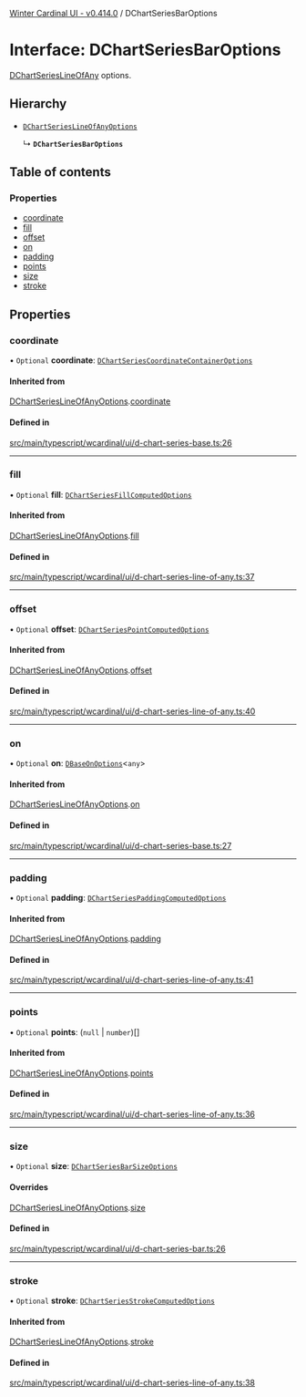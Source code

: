 [Winter Cardinal UI - v0.414.0](../index.md) / DChartSeriesBarOptions

# Interface: DChartSeriesBarOptions

[DChartSeriesLineOfAny](../classes/DChartSeriesLineOfAny.md) options.

## Hierarchy

- [`DChartSeriesLineOfAnyOptions`](DChartSeriesLineOfAnyOptions.md)

  ↳ **`DChartSeriesBarOptions`**

## Table of contents

### Properties

- [coordinate](DChartSeriesBarOptions.md#coordinate)
- [fill](DChartSeriesBarOptions.md#fill)
- [offset](DChartSeriesBarOptions.md#offset)
- [on](DChartSeriesBarOptions.md#on)
- [padding](DChartSeriesBarOptions.md#padding)
- [points](DChartSeriesBarOptions.md#points)
- [size](DChartSeriesBarOptions.md#size)
- [stroke](DChartSeriesBarOptions.md#stroke)

## Properties

### coordinate

• `Optional` **coordinate**: [`DChartSeriesCoordinateContainerOptions`](DChartSeriesCoordinateContainerOptions.md)

#### Inherited from

[DChartSeriesLineOfAnyOptions](DChartSeriesLineOfAnyOptions.md).[coordinate](DChartSeriesLineOfAnyOptions.md#coordinate)

#### Defined in

[src/main/typescript/wcardinal/ui/d-chart-series-base.ts:26](https://github.com/winter-cardinal/winter-cardinal-ui/blob/v0.414.0/src/main/typescript/wcardinal/ui/d-chart-series-base.ts#L26)

___

### fill

• `Optional` **fill**: [`DChartSeriesFillComputedOptions`](DChartSeriesFillComputedOptions.md)

#### Inherited from

[DChartSeriesLineOfAnyOptions](DChartSeriesLineOfAnyOptions.md).[fill](DChartSeriesLineOfAnyOptions.md#fill)

#### Defined in

[src/main/typescript/wcardinal/ui/d-chart-series-line-of-any.ts:37](https://github.com/winter-cardinal/winter-cardinal-ui/blob/v0.414.0/src/main/typescript/wcardinal/ui/d-chart-series-line-of-any.ts#L37)

___

### offset

• `Optional` **offset**: [`DChartSeriesPointComputedOptions`](DChartSeriesPointComputedOptions.md)

#### Inherited from

[DChartSeriesLineOfAnyOptions](DChartSeriesLineOfAnyOptions.md).[offset](DChartSeriesLineOfAnyOptions.md#offset)

#### Defined in

[src/main/typescript/wcardinal/ui/d-chart-series-line-of-any.ts:40](https://github.com/winter-cardinal/winter-cardinal-ui/blob/v0.414.0/src/main/typescript/wcardinal/ui/d-chart-series-line-of-any.ts#L40)

___

### on

• `Optional` **on**: [`DBaseOnOptions`](DBaseOnOptions.md)\<`any`\>

#### Inherited from

[DChartSeriesLineOfAnyOptions](DChartSeriesLineOfAnyOptions.md).[on](DChartSeriesLineOfAnyOptions.md#on)

#### Defined in

[src/main/typescript/wcardinal/ui/d-chart-series-base.ts:27](https://github.com/winter-cardinal/winter-cardinal-ui/blob/v0.414.0/src/main/typescript/wcardinal/ui/d-chart-series-base.ts#L27)

___

### padding

• `Optional` **padding**: [`DChartSeriesPaddingComputedOptions`](DChartSeriesPaddingComputedOptions.md)

#### Inherited from

[DChartSeriesLineOfAnyOptions](DChartSeriesLineOfAnyOptions.md).[padding](DChartSeriesLineOfAnyOptions.md#padding)

#### Defined in

[src/main/typescript/wcardinal/ui/d-chart-series-line-of-any.ts:41](https://github.com/winter-cardinal/winter-cardinal-ui/blob/v0.414.0/src/main/typescript/wcardinal/ui/d-chart-series-line-of-any.ts#L41)

___

### points

• `Optional` **points**: (``null`` \| `number`)[]

#### Inherited from

[DChartSeriesLineOfAnyOptions](DChartSeriesLineOfAnyOptions.md).[points](DChartSeriesLineOfAnyOptions.md#points)

#### Defined in

[src/main/typescript/wcardinal/ui/d-chart-series-line-of-any.ts:36](https://github.com/winter-cardinal/winter-cardinal-ui/blob/v0.414.0/src/main/typescript/wcardinal/ui/d-chart-series-line-of-any.ts#L36)

___

### size

• `Optional` **size**: [`DChartSeriesBarSizeOptions`](DChartSeriesBarSizeOptions.md)

#### Overrides

[DChartSeriesLineOfAnyOptions](DChartSeriesLineOfAnyOptions.md).[size](DChartSeriesLineOfAnyOptions.md#size)

#### Defined in

[src/main/typescript/wcardinal/ui/d-chart-series-bar.ts:26](https://github.com/winter-cardinal/winter-cardinal-ui/blob/v0.414.0/src/main/typescript/wcardinal/ui/d-chart-series-bar.ts#L26)

___

### stroke

• `Optional` **stroke**: [`DChartSeriesStrokeComputedOptions`](DChartSeriesStrokeComputedOptions.md)

#### Inherited from

[DChartSeriesLineOfAnyOptions](DChartSeriesLineOfAnyOptions.md).[stroke](DChartSeriesLineOfAnyOptions.md#stroke)

#### Defined in

[src/main/typescript/wcardinal/ui/d-chart-series-line-of-any.ts:38](https://github.com/winter-cardinal/winter-cardinal-ui/blob/v0.414.0/src/main/typescript/wcardinal/ui/d-chart-series-line-of-any.ts#L38)
